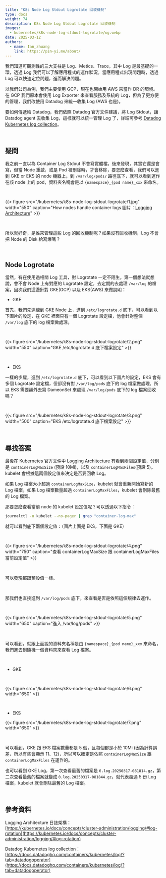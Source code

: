 ```yaml
---
title: "K8s Node Log Stdout Logrotate 回收機制"
type: docs
weight: 74
description: K8s Node Log Stdout Logrotate 回收機制
images:
  - kubernetes/k8s-node-log-stdout-logrotate/og.webp
date: 2025-03-12
authors:
  - name: Ian_zhuang
    link: https://pin-yi.me/about/
---
```


我們知道可觀測性的三大支柱是 Log、Metics、Trace，其中 Log 是最基礎的一環，透過 Log 我們可以了解應用程式的運作狀況，當應用程式出現問題時，透過 Log 可以快速定位問題，進而解決問題。

以我們公司為例，我們主要使用 GCP，現在也開始用 AWS 來當作 DR 的環境。在 GCP 我們原本會使用 Log Exporter 來查看服務及系統的 Log，但為了更方便的管理，我們改使用 Datadog 來統一收集 Log (AWS 也是)。

要如何傳遞給 Datadog，我們依照 Datadog 官方文件建議，將 Log Stdout，讓 Datadog agent 去收集 Log，這樣就可以統一管理 Log 了，詳細可參考 [Datadog Kubernetes log collection](https://docs.datadoghq.com/containers/kubernetes/log/?tab=datadogoperator)。

<br>

## 疑問

我之前ㄧ直以為 Container Log Stdout 不會寫實體檔，後來發現，其實它還是會寫，但當 Node 重啟，或是 Pod 被刪除時，才會移除，要怎麼查看，我們可以進到 GKE or EKS 的 node 機器上，到 `/var/log/pods/` 路徑底下，就可以看到運作在該 node 上的 pod，資料夾名稱會是以 `{namespace}_{pod name}_xxx` 來命名。

<br>

{{< figure src="/kubernetes/k8s-node-log-stdout-logrotate/1.jpg" width="550" caption="How nodes handle container logs 圖片：[Logging Architecture](https://kubernetes.io/docs/concepts/cluster-administration/logging/#how-nodes-handle-container-logs)" >}}

<br>

所以就好奇，是誰來管理這些 Log 的回收機制呢？如果沒有回收機制，Log 不會把 Node 的 Disk 給寫爆嗎？

<br>

## Node Logrotate

當然，有在使用過相關 Log 工具，對 Logrotate 一定不陌生，第一個想法就想說，會不會 Node 上有對應的 Logrotate 設定，去定期的去處理 `/var/log` 的檔案，因次我們這邊針對 GKE(GCP) 以及 EKS(AWS) 來做說明：

- GKE

首先，我們先連線到 GKE Node 上，進到 `/etc/logrotate.d` 底下，可以看到以下圖片的設定，在 GKE 裡面只有一個 Logrotate 設定檔，他會針對整個 `/var/log` 底下的 log 檔案做處理。

<br>

{{< figure src="/kubernetes/k8s-node-log-stdout-logrotate/2.png" width="550" caption="GKE /etc/logrotate.d 底下檔案設定" >}}

<br>

- EKS

一樣的步驟，進到 `/etc/logrotate.d` 底下，可以看到以下圖片的設定，EKS 會有多個 Logrotate 設定檔，但卻沒有對 `/var/log/pods` 底下的 log 檔案做處理，所以 EKS 需要額外去寫 DameonSet 來處理 `/var/log/pods` 底下的 log 檔案回收嗎？

<br>

{{< figure src="/kubernetes/k8s-node-log-stdout-logrotate/3.png" width="500" caption="EKS /etc/logrotate.d 底下檔案設定" >}}

<br>

## 尋找答案

最後在 Kubernetes 官方文件中 [Logging Architecture](https://kubernetes.io/docs/concepts/cluster-administration/logging/#log-rotation) 有看到兩個設定值，分別是 `containerLogMaxSize` (預設 10Mi)，以及 `containerLogMaxFiles`(預設 5)。kubelet 會根據這兩個設定值來決定是否要回收 Log。

如果 Log 檔案大小超過 `containerLogMaxSize`，kubelet 就會重新開始寫新的 Log 檔案，如果 Log 檔案數量超過 `containerLogMaxFiles`，kubelet 會刪除最舊的 Log 檔案。

那要怎麼查看當前 node 的 kubelet 設定值呢？可以透過以下指令：

```bash
journalctl -u kubelet --no-pager | grep "container-log-max"
```

就可以看到底下兩個設定值：（圖片上面是 EKS，下面是 GKE）

<br>

{{< figure src="/kubernetes/k8s-node-log-stdout-logrotate/4.png" width="750" caption="查看 containerLogMaxSize 跟 containerLogMaxFiles 當前設定值" >}}

<br>

可以發現都跟預設值一樣。

<br>

那我們也直接進到 `/var/log/pods` 底下，來查看是否是依照這個規律去運作。

<br>

{{< figure src="/kubernetes/k8s-node-log-stdout-logrotate/5.png" width="650" caption="進入 /var/log/pods" >}}

<br>

可以看到，就跟上面說的資料夾名稱是由 `{namespace}_{pod name}_xxx` 來命名，我們進去到隨機一個資料夾來查看 Log 檔案。

<br>

- GKE

<br>

{{< figure src="/kubernetes/k8s-node-log-stdout-logrotate/6.png" width="650" >}}

<br>

- EKS

{{< figure src="/kubernetes/k8s-node-log-stdout-logrotate/7.png" width="650" >}}

<br>

可以看到，GKE 跟 EKS 檔案數量都是 5 個，且每個都是小於 10Mi (因為計算誤差，所以有些會顯示 11、12)，所以可以確定是依照 `containerLogMaxSize` 跟 `containerLogMaxFiles` 在運作的。

也可以看到 GKE Log，第一次查看最舊的檔案是 `0.log.20250317-081814.gz`，第二次查看最舊的檔案就變成 `0.log.20250317-081844.gz`，就代表超過 5 份 Log 檔案，kubelet 就會刪除最舊的 Log 檔案。

<br>

## 參考資料

Logging Architecture 日誌架構：[https://kubernetes.io/docs/concepts/cluster-administration/logging/#log-rotation](https://kubernetes.io/docs/concepts/cluster-administration/logging/#log-rotation)

Datadog Kubernetes log collection：[https://docs.datadoghq.com/containers/kubernetes/log/?tab=datadogoperator](https://docs.datadoghq.com/containers/kubernetes/log/?tab=datadogoperator)
